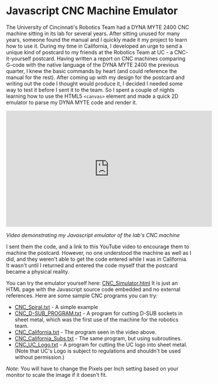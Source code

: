 <!--
title: Javascript CNC Machine Emulator
-->
# Javascript CNC Machine Emulator

The University of Cincinnati's Robotics Team had a DYNA MYTE 2400 CNC machine sitting in its lab for several years. After sitting unused for many years, someone found the manual and I quickly made it my project to learn how to use it. During my time in California, I developed an urge to send a unique kind of postcard to my friends at the Robotics Team at UC - a CNC-it-yourself postcard. Having written a report on CNC machines comparing G-code with the native language of the DYNA MYTE 2400 the previous quarter, I knew the basic commands by heart (and could reference the manual for the rest). After coming up with my design for the postcard and writing out the code I thought would produce it, I decided I needed some way to test it before I sent it to the team. So I spent a couple of nights learning how to use the HTML5 `<canvas>` element and made a quick 2D emulator to parse my DYNA MYTE code and render it.

<iframe width="560" height="315" src="https://www.youtube.com/embed/ZL0pXrBJSBo" frameborder="0" allowfullscreen></iframe>

*Video demonstrating my Javascript emulator of the lab's CNC machine*

I sent them the code, and a link to this YouTube video to encourage them to machine the postcard. However, no one understood the machine as well as I did, and they weren't able to get the code entered while I was in California. It wasn't until I returned and entered the code myself that the postcard became a physical reality.

You can try the emulator yourself here: [CNC_Simulator.html](CNC_Simulator.html) It is just an HTML page with the Javascript source code embedded and no external references. Here are some sample CNC programs you can try:

- [CNC_Spiral.txt](CNC_Spiral.txt) - A simple example
- [CNC_D-SUB_PROGRAM.txt](CNC_D-SUB_PROGRAM.txt) - A program for cutting D-SUB sockets in sheet metal, which was the first use of the machine for the robotics team.
- [CNC_California.txt](CNC_California.txt) - The program seen in the video above.
- [CNC_California_Subs.txt](CNC_California_Subs.txt) - The same program, but using subroutines.
- [CNC_UC_Logo.txt](CNC_UC_Logo.txt) - A program for cutting the UC logo into sheet metal. (Note that UC's Logo is subject to regulations and shouldn't be used without permission.)

*Note*: You will have to change the Pixels per Inch setting based on your monitor to scale the image if it doesn't fit.